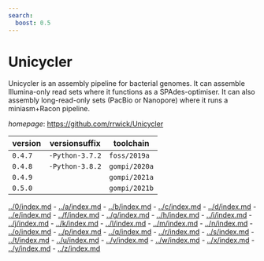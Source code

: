 ```yaml
---
search:
  boost: 0.5
---
```

# Unicycler

Unicycler is an assembly pipeline for bacterial genomes. It can assemble Illumina-only read sets  where it functions as a SPAdes-optimiser. It can also assembly long-read-only sets (PacBio or Nanopore)  where it runs a miniasm+Racon pipeline.

*homepage*: <https://github.com/rrwick/Unicycler>

version | versionsuffix | toolchain
--------|---------------|----------
``0.4.7`` | ``-Python-3.7.2`` | ``foss/2019a``
``0.4.8`` | ``-Python-3.8.2`` | ``gompi/2020a``
``0.4.9`` |  | ``gompi/2021a``
``0.5.0`` |  | ``gompi/2021b``

[../0/index.md](0) - [../a/index.md](a) - [../b/index.md](b) - [../c/index.md](c) - [../d/index.md](d) - [../e/index.md](e) - [../f/index.md](f) - [../g/index.md](g) - [../h/index.md](h) - [../i/index.md](i) - [../j/index.md](j) - [../k/index.md](k) - [../l/index.md](l) - [../m/index.md](m) - [../n/index.md](n) - [../o/index.md](o) - [../p/index.md](p) - [../q/index.md](q) - [../r/index.md](r) - [../s/index.md](s) - [../t/index.md](t) - [../u/index.md](u) - [../v/index.md](v) - [../w/index.md](w) - [../x/index.md](x) - [../y/index.md](y) - [../z/index.md](z)


